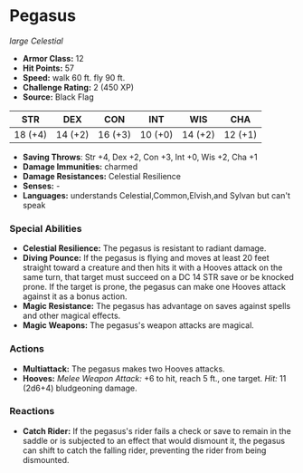 # Pegasus

*large* *Celestial*

- **Armor Class:** 12
- **Hit Points:** 57 
- **Speed:** walk 60 ft. fly 90 ft.
- **Challenge Rating:** 2 (450 XP)
- **Source:** Black Flag

| STR | DEX | CON | INT | WIS | CHA |
| --- | --- | --- | --- | --- | --- |
| 18 (+4) | 14 (+2) | 16 (+3) | 10 (+0) | 14 (+2) | 12 (+1) |

- **Saving Throws**: Str +4, Dex +2, Con +3, Int +0, Wis +2, Cha +1
- **Damage Immunities:** charmed
- **Damage Resistances:** Celestial Resilience
- **Senses:** -
- **Languages:** understands Celestial,Common,Elvish,and Sylvan but can't speak

### Special Abilities

- **Celestial Resilience:** The pegasus is resistant to radiant damage.
- **Diving Pounce:** If the pegasus is flying and moves at least 20 feet straight toward a creature and then hits it with a Hooves attack on the same turn, that target must succeed on a DC 14 STR save or be knocked prone. If the target is prone, the pegasus can make one Hooves attack against it as a bonus action.
- **Magic Resistance:** The pegasus has advantage on saves against spells and other magical effects.
- **Magic Weapons:** The pegasus's weapon attacks are magical.

### Actions

- **Multiattack:** The pegasus makes two Hooves attacks.
- **Hooves:** _Melee Weapon Attack:_ +6 to hit, reach 5 ft., one target. _Hit:_ 11 (2d6+4) bludgeoning damage.

### Reactions

- **Catch Rider:** If the pegasus's rider fails a check or save to remain in the saddle or is subjected to an effect that would dismount it, the pegasus can shift to catch the falling rider, preventing the rider from being dismounted.
